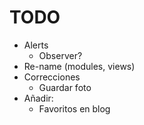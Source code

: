 # TODO

-   Alerts
    -   Observer?
-   Re-name (modules, views)
-   Correcciones
    -   Guardar foto
-   Añadir:
    -   Favoritos en blog
